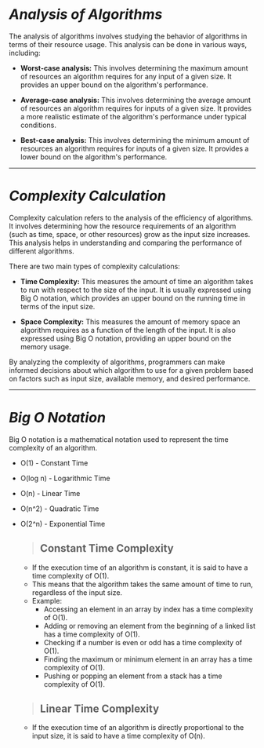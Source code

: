 # *Analysis of Algorithms*

The analysis of algorithms involves studying the behavior of algorithms in terms of their resource usage. This analysis can be done in various ways, including:

- **Worst-case analysis:** This involves determining the maximum amount of resources an algorithm requires for any input of a given size. It provides an upper bound on the algorithm's performance.

- **Average-case analysis:** This involves determining the average amount of resources an algorithm requires for inputs of a given size. It provides a more realistic estimate of the algorithm's performance under typical conditions.

- **Best-case analysis:** This involves determining the minimum amount of resources an algorithm requires for inputs of a given size. It provides a lower bound on the algorithm's performance.
***


# *Complexity Calculation*

Complexity calculation refers to the analysis of the efficiency of algorithms. It involves determining how the resource requirements of an algorithm (such as time, space, or other resources) grow as the input size increases. This analysis helps in understanding and comparing the performance of different algorithms.

There are two main types of complexity calculations:

- **Time Complexity:** This measures the amount of time an algorithm takes to run with respect to the size of the input. It is usually expressed using Big O notation, which provides an upper bound on the running time in terms of the input size.

- **Space Complexity:** This measures the amount of memory space an algorithm requires as a function of the length of the input. It is also expressed using Big O notation, providing an upper bound on the memory usage.

By analyzing the complexity of algorithms, programmers can make informed decisions about which algorithm to use for a given problem based on factors such as input size, available memory, and desired performance.

***
# *Big O Notation*

Big O notation is a mathematical notation used to represent the time complexity of an algorithm.
- O(1) - Constant Time
- O(log n) - Logarithmic Time
- O(n) - Linear Time
- O(n^2) - Quadratic Time
- O(2^n) - Exponential Time


    > ## **Constant Time Complexity**
    - If the execution time of an algorithm is constant, it is said to have a time complexity of O(1).
    - This means that the algorithm takes the same amount of time to run, regardless of the input size.
    - Example: 
        - Accessing an element in an array by index has a time complexity of O(1).
        - Adding or removing an element from the beginning of a linked list has a time complexity of O(1).
        - Checking if a number is even or odd has a time complexity of O(1).
        - Finding the maximum or minimum element in an array has a time complexity of O(1).
        - Pushing or popping an element from a stack has a time complexity of O(1).
    
    > ## **Linear Time Complexity**
    - If the execution time of an algorithm is directly proportional to the input size, it is said to have a time complexity of O(n).